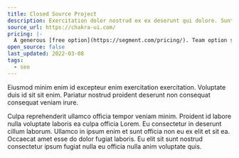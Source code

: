 ```yaml
---
title: Closed Source Project
description: Exercitation dolor nostrud ex ex deserunt qui dolore. Sunt cillum qui aliquip in sint ipsum dolore irure.
source_url: https://chakra-ui.com/
pricing: |-
  A generous [free option](https://segment.com/pricing/). Team option starts at $120 and looks like it'll scale reasonably for most.
open_source: false
last_updated: 2022-03-08
tags:
  - seo
---
```


Eiusmod minim enim id excepteur enim exercitation exercitation. Voluptate duis id sit sit enim. Pariatur nostrud proident deserunt non consequat consequat veniam irure.

Culpa reprehenderit ullamco officia tempor veniam minim. Proident id labore nulla voluptate laboris ea culpa officia Lorem. Eu consectetur in deserunt cillum laborum. Ullamco in ipsum enim et sunt officia non eu ex elit et sit ea. Occaecat amet esse do dolor fugiat laboris. Eu elit sit sunt nostrud consectetur ipsum fugiat nulla eu officia nulla anim voluptate quis.
